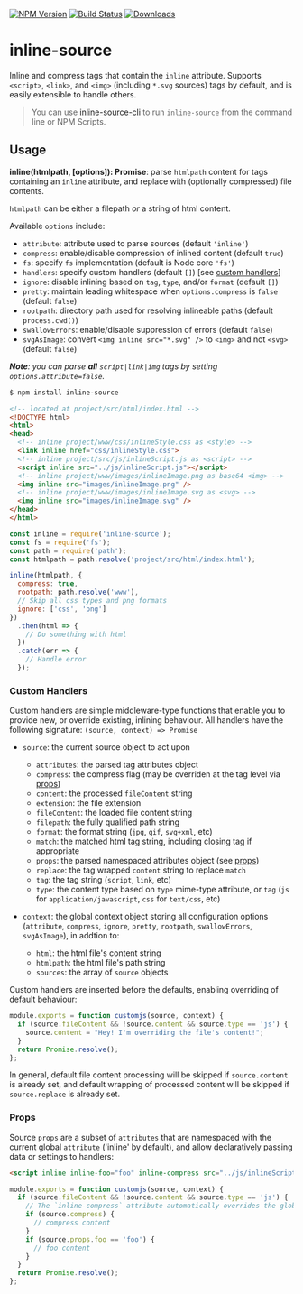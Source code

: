 [![NPM Version](https://img.shields.io/npm/v/inline-source.svg?style=flat)](https://npmjs.org/package/inline-source)
[![Build Status](https://img.shields.io/travis/popeindustries/inline-source.svg?style=flat)](https://travis-ci.org/popeindustries/inline-source)
[![Downloads](https://img.shields.io/npm/dt/inline-source.svg?style=flat)](https://npmjs.org/package/inline-source)

# inline-source

Inline and compress tags that contain the `inline` attribute. Supports `<script>`, `<link>`, and `<img>` (including `*.svg` sources) tags by default, and is easily extensible to handle others.

> You can use [inline-source-cli](https://github.com/developit/inline-source-cli) to run `inline-source` from the command line or NPM Scripts.

## Usage

**inline(htmlpath, [options]): Promise**: parse `htmlpath` content for tags containing an `inline` attribute, and replace with (optionally compressed) file contents.

`htmlpath` can be either a filepath _or_ a string of html content.

Available `options` include:

* `attribute`: attribute used to parse sources (default `'inline'`)
* `compress`: enable/disable compression of inlined content (default `true`)
* `fs`: specify `fs` implementation (default is Node core `'fs'`)
* `handlers`: specify custom handlers (default `[]`) [see [custom handlers](#custom-handlers)]
* `ignore`: disable inlining based on `tag`, `type`, and/or `format` (default `[]`)
* `pretty`: maintain leading whitespace when `options.compress` is `false` (default `false`)
* `rootpath`: directory path used for resolving inlineable paths (default `process.cwd()`)
* `swallowErrors`: enable/disable suppression of errors (default `false`)
* `svgAsImage`: convert `<img inline src="*.svg" />` to `<img>` and not `<svg>` (default `false`)

_**Note**: you can parse **all** `script|link|img` tags by setting `options.attribute=false`._

```bash
$ npm install inline-source
```

```html
<!-- located at project/src/html/index.html -->
<!DOCTYPE html>
<html>
<head>
  <!-- inline project/www/css/inlineStyle.css as <style> -->
  <link inline href="css/inlineStyle.css">
  <!-- inline project/src/js/inlineScript.js as <script> -->
  <script inline src="../js/inlineScript.js"></script>
  <!-- inline project/www/images/inlineImage.png as base64 <img> -->
  <img inline src="images/inlineImage.png" />
  <!-- inline project/www/images/inlineImage.svg as <svg> -->
  <img inline src="images/inlineImage.svg" />
</head>
</html>
```

```javascript
const inline = require('inline-source');
const fs = require('fs');
const path = require('path');
const htmlpath = path.resolve('project/src/html/index.html');

inline(htmlpath, {
  compress: true,
  rootpath: path.resolve('www'),
  // Skip all css types and png formats
  ignore: ['css', 'png']
})
  .then(html => {
    // Do something with html
  })
  .catch(err => {
    // Handle error
  });
```

### Custom Handlers

Custom handlers are simple middleware-type functions that enable you to provide new, or override existing, inlining behaviour. All handlers have the following signature: `(source, context) => Promise`

* `source`: the current source object to act upon

  * `attributes`: the parsed tag attributes object
  * `compress`: the compress flag (may be overriden at the tag level via [props](#props))
  * `content`: the processed `fileContent` string
  * `extension`: the file extension
  * `fileContent`: the loaded file content string
  * `filepath`: the fully qualified path string
  * `format`: the format string (`jpg`, `gif`, `svg+xml`, etc)
  * `match`: the matched html tag string, including closing tag if appropriate
  * `props`: the parsed namespaced attributes object (see [props](#props))
  * `replace`: the tag wrapped `content` string to replace `match`
  * `tag`: the tag string (`script`, `link`, etc)
  * `type`: the content type based on `type` mime-type attribute, or `tag` (`js` for `application/javascript`, `css` for `text/css`, etc)

* `context`: the global context object storing all configuration options (`attribute`, `compress`, `ignore`, `pretty`, `rootpath`, `swallowErrors`, `svgAsImage`), in addtion to:

  * `html`: the html file's content string
  * `htmlpath`: the html file's path string
  * `sources`: the array of `source` objects

Custom handlers are inserted before the defaults, enabling overriding of default behaviour:

```js
module.exports = function customjs(source, context) {
  if (source.fileContent && !source.content && source.type == 'js') {
    source.content = "Hey! I'm overriding the file's content!";
  }
  return Promise.resolve();
};
```

In general, default file content processing will be skipped if `source.content` is already set, and default wrapping of processed content will be skipped if `source.replace` is already set.

### Props

Source `props` are a subset of `attributes` that are namespaced with the current global `attribute` ('inline' by default), and allow declaratively passing data or settings to handlers:

```html
<script inline inline-foo="foo" inline-compress src="../js/inlineScript.js"></script>
```

```js
module.exports = function customjs(source, context) {
  if (source.fileContent && !source.content && source.type == 'js') {
    // The `inline-compress` attribute automatically overrides the global flag
    if (source.compress) {
      // compress content
    }
    if (source.props.foo == 'foo') {
      // foo content
    }
  }
  return Promise.resolve();
};
```
